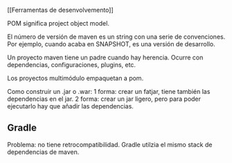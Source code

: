[[Ferramentas de desenvolvemento]]

POM significa project object model.

El número de versión de maven es un string con una serie de convenciones. Por ejemplo, cuando acaba en SNAPSHOT, es una versión de desarrollo.

Un proyecto maven tiene un padre cuando hay herencia. Ocurre con dependencias, configuraciones, plugins, etc. 

Los proyectos multimódulo empaquetan a pom. 

Como construir un .jar o .war:
1 forma: crear un fatjar, tiene también las dependencias en el jar. 
2 forma: crear un jar ligero, pero para poder ejecutarlo hay que añadir las dependencias.

## Gradle
Problema: no tiene retrocompatibilidad. Gradle utilzia el mismo stack de dependencias de maven. 

